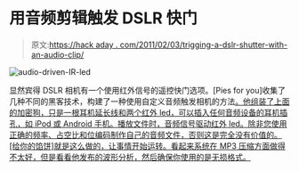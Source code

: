 # 用音频剪辑触发 DSLR 快门

> 原文:[https://hack aday . com/2011/02/03/trigging-a-dslr-shutter-with-an-audio-clip/](https://hackaday.com/2011/02/03/triggering-a-dslr-shutter-with-an-audio-clip/)

![](../Images/1853abf98019792f02904fd98fa2277c.png "audio-driven-IR-led")

显然宾得 DSLR 相机有一个使用红外信号的遥控快门选项。[Pies for you]收集了几种不同的黑客技术，构建了一种使用自定义音频触发相机的方法[。他组装了上面的加密狗，只是一根耳机延长线和两个红外 led，可以插入任何音频设备的耳机插孔，如 iPod 或 Android 手机。播放文件时，音频信号驱动红外 led。除非您使用正确的频率、占空比和位编码制作自己的音频文件，否则这是完全没有价值的。[给你的馅饼]就是这么做的，让事情开始运转。看起来系统在 MP3 压缩方面做得不太好，但是看看他发布的波形分析，然后确保你使用的是无损格式。](http://www.pentaxforums.com/forums/pentax-dslr-discussion/131633-absurdly-simple-diy-k-x-remote-timer-using-mp3-player.html)